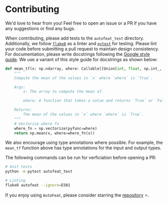 # Contributing

We'd love to hear from you! Feel free to open an issue or a PR if you have any suggestions or find any bugs.

When contributing, please add tests to the `autofeat_test` directory. Additionally, we follow [`flake8`](https://flake8.pycqa.org/en/latest/) as a linter and [`pytest`](https://docs.pytest.org/en/7.3.x/) for testing. Please lint your code before submitting a pull request to maintain design consistency. For documentation, please write docstrings following the [Google style guide](https://google.github.io/styleguide/pyguide.html#38-comments-and-docstrings). We use a variant of this style guide for docstrings as shown below:

```python
def mean_tf(x: np.ndarray, where: Callable[[Union[int, float, np.int_, np.float_]], Union[bool, np.bool_]] = lambda x: not np.isnan(x)) -> Union[float, np.float_]:
    """
    Compute the mean of the values in `x` where `where` is `True`.

    Args:
        x: The array to compute the mean of.

        where: A function that takes a value and returns `True` or `False`. Default is `lambda x: not np.isnan(x)` i.e. a measurement is valid if it is not a `NaN` value.

    Returns:
        The mean of the values in `x` where `where` is `True`.
    """
    # Vectorize where fn
    where_fn = np.vectorize(pyfunc=where)
    return np.mean(x, where=where_fn(x))
```

We also encourage using type annotations where possible. For example, the `mean_tf` function above has type annotations for the input and output types.

The following commands can be run for verficiation before opening a PR:

```bash
# Unit tests
python -m pytest autofeat_test

# Linting
flake8 autofeat --ignore=E501
```

If you enjoy using `AutoFeat`, please consider starring the [repository](https://github.com/autonlab/AutoFeat) ⭐️.
